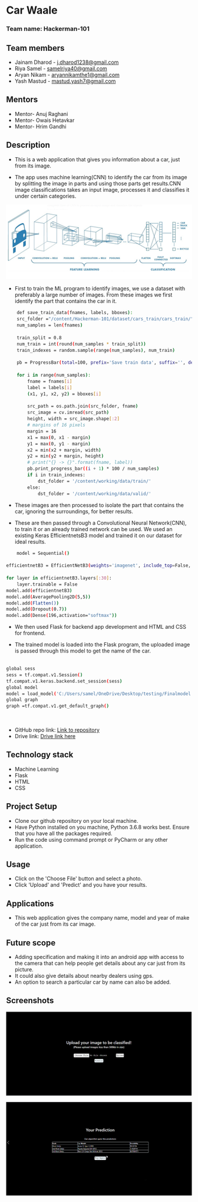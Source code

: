 # Car Waale

### Team name: Hackerman-101

## Team members
* Jainam Dharod - j.dharod1238@gmail.com
* Riya Samel - samelriya40@gmail.com
* Aryan Nikam - aryannikamthe1@gmail.com
* Yash Mastud - mastud.yash7@gmail.com

## Mentors
* Mentor- Anuj Raghani
* Mentor- Owais Hetavkar
* Mentor- Hrim Gandhi

## Description
* This is a web application that gives you information about a car, just from its image.

* The app uses machine learning(CNN) to identify the car from its image by splitting the image in parts and using those parts get results.CNN image classifications takes an input image, processes it and classifies it under certain categories.


![Screenshot alt text](https://github.com/riyasamel/Hackerman-101/blob/master/uploads/CNN.png "This is an example of a basic CNN network.")


* First to train the ML program to identify images, we use a dataset with preferably a large number of images. From these images we first identify the part that contains the car in it.

```bash
    def save_train_data(fnames, labels, bboxes): 
    src_folder ="/content/Hackerman-101/dataset/cars_train/cars_train/"
    num_samples = len(fnames)

    train_split = 0.8
    num_train = int(round(num_samples * train_split))
    train_indexes = random.sample(range(num_samples), num_train)

    pb = ProgressBar(total=100, prefix='Save train data', suffix='', decimals=3, length=50, fill='=')

    for i in range(num_samples):
        fname = fnames[i]
        label = labels[i]
        (x1, y1, x2, y2) = bboxes[i]

        src_path = os.path.join(src_folder, fname)
        src_image = cv.imread(src_path)
        height, width = src_image.shape[:2]
        # margins of 16 pixels
        margin = 16
        x1 = max(0, x1 - margin)
        y1 = max(0, y1 - margin)
        x2 = min(x2 + margin, width)
        y2 = min(y2 + margin, height)
        # print("{} -> {}".format(fname, label))
        pb.print_progress_bar((i + 1) * 100 / num_samples)
        if i in train_indexes:
            dst_folder = '/content/working/data/train/'
        else:
            dst_folder = '/content/working/data/valid/'

```
* These images are then processed to isolate the part that contains the car, ignoring the surroundings, for better results.

* These are then passed through a Convolutional Neural Network(CNN), to train it or an already trained network can be used. We used an existing Keras EfficientnetsB3 model and trained it on our dataset for ideal results.

```bash
    model = Sequential()

efficientnetB3 = EfficientNetB3(weights='imagenet', include_top=False, input_shape=(299,299,3))

for layer in efficientnetB3.layers[:30]:
    layer.trainable = False
model.add(efficientnetB3)
model.add(AveragePooling2D(5,5))
model.add(Flatten())
model.add(Dropout(0.7))
model.add(Dense(196,activation="softmax"))
```
* We then used Flask for backend app development and HTML and CSS for frontend.

* The trained model is loaded into the Flask program, the uploaded image is passed through this model to get the name of the car.
```bash
    
global sess
sess = tf.compat.v1.Session()
tf.compat.v1.keras.backend.set_session(sess)
global model
model = load_model('C:/Users/samel/OneDrive/Desktop/testing/Finalmodel.h5')
global graph
graph =tf.compat.v1.get_default_graph()
 
 
```


* GitHub repo link: [Link to repository](https://github.com/riyasamel/Hackerman-101.git)
* Drive link: [Drive link here](https://drive.google.com/drive/folders/1J8ySQ9PivtIU8xqyzqBCk3XJc2iHyXt6?usp=sharing)

## Technology stack

* Machine Learning
* Flask
* HTML
* CSS

## Project Setup
* Clone our github repository on your local machine.
* Have Python installed on you machine, Python 3.6.8 works best. 
Ensure that you have all the packages required.
* Run the code using command prompt or PyCharm or any other application.

## Usage
* Click on the 'Choose File' button and select a photo.
* Click 'Upload' and 'Predict' and you have your results.

## Applications
* This web application gives the company name, model and year of make of the car just from its car image.


## Future scope
* Adding specification and making it into an android app with access to the camera that can help people get details about any car just from its picture.
* It could also give details about nearby dealers using gps.
* An option to search a particular car by name can also be added.

## Screenshots


![Screenshot alt text](https://github.com/riyasamel/Hackerman-101/blob/master/uploads/Home.png "This is the Home Page.")


![Screenshot alt text](https://github.com/riyasamel/Hackerman-101/blob/master/uploads/Predict.png "This is the Predict Page.")

